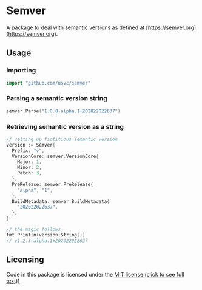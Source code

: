 # Semver

A package to deal with semantic versions as defined at [https://semver.org](https://semver.org).

## Usage

### Importing

```go
import "github.com/usvc/semver"
```

### Parsing a semantic version string

```go
semver.Parse("1.0.0-alpha.1+202022022637")
```

### Retrieving semantic version as a string

```go
// setting up fictitious semantic version
version := Semver{
  Prefix: "v",
  VersionCore: semver.VersionCore{
    Major: 1,
    Minor: 2,
    Patch: 3,
  },
  PreRelease: semver.PreRelease{
    "alpha", "1",
  },
  BuildMetadata: semver.BuildMetadata{
    "202022022637",
  },
}

// the magic follows
fmt.Println(version.String())
// v1.2.3-alpha.1+202022022637
```

## Licensing

Code in this package is licensed under the [MIT license (click to see full text))](./LICENSE)